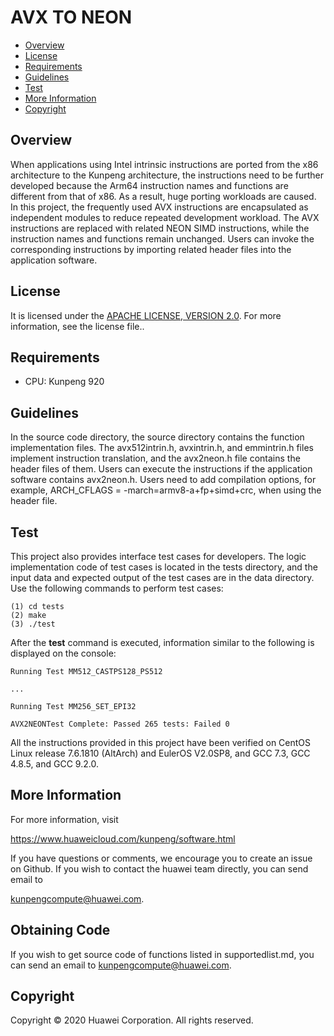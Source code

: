 # AVX TO NEON

- [Overview](#Overview)
- [License](#License)
- [Requirements](#requirements)
- [Guidelines](#Guidelines)
- [Test](#Test)
- [More Information](#more-information)
- [Copyright](#copyright)

## Overview

When applications using Intel intrinsic instructions are ported from the x86 architecture to the Kunpeng architecture, the instructions need to be further developed because the Arm64 instruction names and functions are different from that of x86. As a result, huge porting workloads are caused. In this project, the frequently used AVX instructions are encapsulated as independent modules to reduce repeated development workload. The AVX instructions are replaced with related NEON SIMD instructions, while the instruction names and functions remain unchanged. Users can invoke the corresponding instructions by importing related header files into the application software. 

## License

It is licensed under the [APACHE LICENSE, VERSION 2.0](https://www.apache.org/licenses/LICENSE-2.0). For more information, see the license file.. 

## Requirements

- CPU: Kunpeng 920 

## Guidelines

In the source code directory, the source directory contains the function implementation files. The avx512intrin.h, avxintrin.h, and emmintrin.h files implement instruction translation, and the avx2neon.h file contains the header files of them. Users can execute the instructions if the application software contains avx2neon.h. 
Users need to add compilation options, for example, ARCH_CFLAGS = -march=armv8-a+fp+simd+crc, when using the header file.

## Test

This project also provides interface test cases for developers. The logic implementation code of test cases is located in the tests directory, and the input data and expected output of the test cases are in the data directory. Use the following commands to perform test cases:

```
(1) cd tests
(2) make
(3) ./test
```

After the **test** command is executed, information similar to the following is displayed on the console:

```
Running Test MM512_CASTPS128_PS512

...

Running Test MM256_SET_EPI32

AVX2NEONTest Complete: Passed 265 tests: Failed 0
```

 All the instructions provided in this project have been verified on CentOS Linux release 7.6.1810 (AltArch) and EulerOS V2.0SP8, and GCC 7.3, GCC 4.8.5, and GCC 9.2.0.

## More Information

For more information, visit

<https://www.huaweicloud.com/kunpeng/software.html>

If you have questions or comments, we encourage you to create an issue on Github.  If you wish to contact the huawei team directly, you can send email to

 [kunpengcompute@huawei.com](mailto:kunpengcompute@huawei.com).

## Obtaining Code

If you wish to get source code of functions listed in supportedlist.md, you can send an email to [kunpengcompute@huawei.com](mailto:kunpengcompute@huawei.com).

## Copyright

Copyright © 2020 Huawei Corporation. All rights reserved. 
